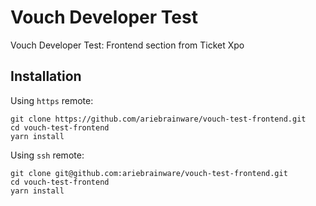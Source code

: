# Vouch Developer Test

Vouch Developer Test: Frontend section from Ticket Xpo


## Installation
Using `https` remote:

```
git clone https://github.com/ariebrainware/vouch-test-frontend.git
cd vouch-test-frontend
yarn install
```

Using `ssh` remote:

```
git clone git@github.com:ariebrainware/vouch-test-frontend.git
cd vouch-test-frontend
yarn install
```